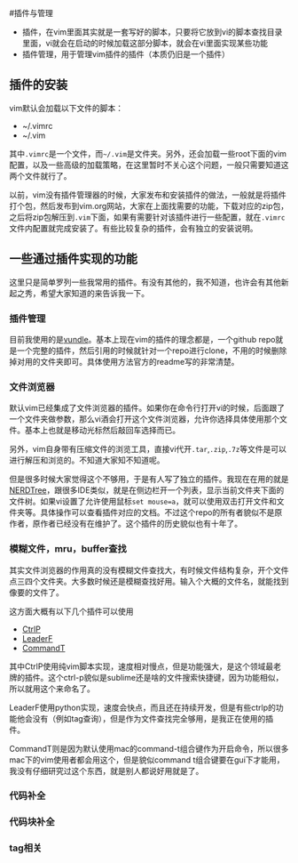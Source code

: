 #插件与管理

- 插件，在vim里面其实就是一套写好的脚本，只要将它放到vi的脚本查找目录里面，vi就会在启动的时候加载这部分脚本，就会在vi里面实现某些功能
- 插件管理，用于管理vim插件的插件（本质仍旧是一个插件）

## 插件的安装

vim默认会加载以下文件的脚本：

- ~/.vimrc
- ~/.vim

其中`.vimrc`是一个文件，而`~/.vim`是文件夹。另外，还会加载一些root下面的vim配置，以及一些高级的加载策略，在这里暂时不关心这个问题，一般只需要知道这两个文件就行了。

以前，vim没有插件管理器的时候，大家发布和安装插件的做法，一般就是将插件打个包，然后发布到vim.org网站，大家在上面找需要的功能，下载对应的zip包，之后将zip包解压到`.vim`下面，如果有需要针对该插件进行一些配置，就在`.vimrc`文件内配置就完成安装了。有些比较复杂的插件，会有独立的安装说明。

## 一些通过插件实现的功能

这里只是简单罗列一些我常用的插件。有没有其他的，我不知道，也许会有其他新起之秀，希望大家知道的来告诉我一下。

### 插件管理

目前我使用的是[vundle](https://github.com/VundleVim/Vundle.vim)。基本上现在vim的插件的理念都是，一个github repo就是一个完整的插件，然后引用的时候就针对一个repo进行clone，不用的时候删除掉对用的文件夹即可。具体使用方法官方的readme写的非常清楚。

### 文件浏览器

默认vim已经集成了文件浏览器的插件。如果你在命令行打开vi的时候，后面跟了一个文件夹做参数，那么vi酒会打开这个文件浏览器，允许你选择具体使用那个文件。基本上也就是移动光标然后敲回车选择而已。

另外，vim自身带有压缩文件的浏览工具，直接vi代开`.tar`,`.zip`,`.7z`等文件是可以进行解压和浏览的。不知道大家知不知道呢。

但是很多时候大家觉得这个不够用，于是有人写了独立的插件。我现在在用的就是[NERDTree](https://github.com/scrooloose/nerdtree)，跟很多IDE类似，就是在侧边栏开一个列表，显示当前文件夹下面的文件树。如果vi设置了允许使用鼠标`set mouse=a`，就可以使用双击打开文件和文件夹等。具体操作可以查看插件对应的文档。不过这个repo的所有者貌似不是原作者，原作者已经没有在维护了。这个插件的历史貌似也有十年了。

### 模糊文件，mru，buffer查找

其实文件浏览器的作用真的没有模糊文件查找大，有时候文件结构复杂，开个文件点三四个文件夹。大多数时候还是模糊查找好用。输入个大概的文件名，就能找到像要的文件了。

这方面大概有以下几个插件可以使用

- [CtrlP](https://github.com/kien/ctrlp.vim)
- [LeaderF](https://github.com/Yggdroot/LeaderF)
- [CommandT](https://github.com/wincent/command-t)

其中CtrlP使用纯vim脚本实现，速度相对慢点，但是功能强大，是这个领域最老牌的插件。这个ctrl-p貌似是sublime还是啥的文件搜索快捷键，因为功能相似，所以就用这个来命名了。

LeaderF使用python实现，速度会快点，而且还在持续开发，但是有些ctrlp的功能他会没有（例如tag查询），但是作为文件查找完全够用，是我正在使用的插件。

CommandT则是因为默认使用mac的command-t组合键作为开启命令，所以很多mac下的vim使用者都会用这个，但是貌似command t组合键要在gui下才能用，我没有仔细研究过这个东西，就是别人都说好用就是了。

### 代码补全

### 代码块补全

### tag相关

